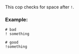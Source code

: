 This cop checks for space after `!`.

### Example:
    # bad
    ! something

    # good
    !something